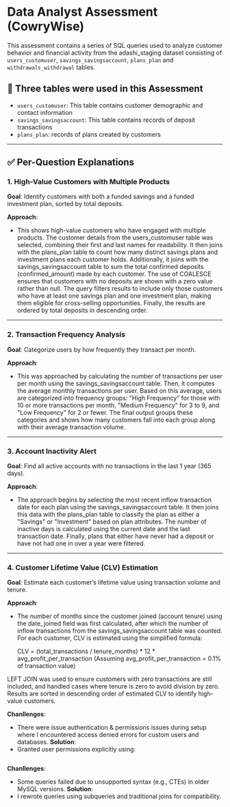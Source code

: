 # Data Analyst Assessment (CowryWise)

This assessment contains a series of SQL queries used to analyze customer behavior and financial activity from the adashi_staging dataset consisting of `users_customuser`, `savings_savingsaccount`, `plans_plan` and `withdrawals_withdrawal` tables.

## 📁 Three tables were used in this Assessment

- `users_customuser`: This table contains customer demographic and contact information
- `savings_savingsaccount`: This table contains records of deposit transactions
- `plans_plan`: records of plans created by customers

---

## ✅ Per-Question Explanations

### 1. High-Value Customers with Multiple Products

**Goal**: Identify customers with both a funded savings and a funded investment plan, sorted by total deposits.

**Approach**:
- This shows high-value customers who have engaged with multiple products. The customer details from the users_customuser table was selected, combining their first and last names for readability. It then joins with the plans_plan table to count how many distinct savings plans and investment plans each customer holds. Additionally, it joins with the savings_savingsaccount table to sum the total confirmed deposits (confirmed_amount) made by each customer. The use of COALESCE ensures that customers with no deposits are shown with a zero value rather than null. The query filters results to include only those customers who have at least one savings plan and one investment plan, making them eligible for cross-selling opportunities. Finally, the results are ordered by total deposits in descending order.
---

### 2. Transaction Frequency Analysis

**Goal**: Categorize users by how frequently they transact per month.

**Approach**:
- This was approached by calculating the number of transactions per user per month using the savings_savingsaccount table. Then, it computes the average monthly transactions per user. Based on this average, users are categorized into frequency groups: "High Frequency" for those with 10 or more transactions per month, "Medium Frequency" for 3 to 9, and "Low Frequency" for 2 or fewer. The final output groups these categories and shows how many customers fall into each group along with their average transaction volume.
---

### 3. Account Inactivity Alert

**Goal**: Find all active accounts with no transactions in the last 1 year (365 days).

**Approach**:
- The approach begins by selecting the most recent inflow transaction date for each plan using the savings_savingsaccount table. It then joins this data with the plans_plan table to classify the plan as either a "Savings" or "Investment" based on plan attributes. The number of inactive days is calculated using the current date and the last transaction date. Finally, plans that either have never had a deposit or have not had one in over a year were filtered.

---

### 4. Customer Lifetime Value (CLV) Estimation

**Goal**: Estimate each customer’s lifetime value using transaction volume and tenure.

**Approach**:
- The number of months since the customer joined (account tenure) using the date_joined field was first calculated, after which the number of inflow transactions from the savings_savingsaccount table was counted. For each customer, CLV is estimated using the simplified formula:

    CLV = (total_transactions / tenure_months) * 12 * avg_profit_per_transaction
    (Assuming avg_profit_per_transaction = 0.1% of transaction value)

LEFT JOIN was used to ensure customers with zero transactions are still included, and handled cases where tenure is zero to avoid division by zero. Results are sorted in descending order of estimated CLV to identify high-value customers.

**Chanllenges**:
- There were issue authentication & permissions issues during setup where I encountered access denied errors for custom users and databases.
**Solution**:
- Granted user permissions explicitly using:
  ```GRANT ALL PRIVILEGES ON db_name.* TO 'username'@'localhost'; FLUSH PRIVILEGES;
**Chanllenges**:
- Some queries failed due to unsupported syntax (e.g., CTEs) in older MySQL versions.
**Solution**:
- I rewrote queries using subqueries and traditional joins for compatibility.

